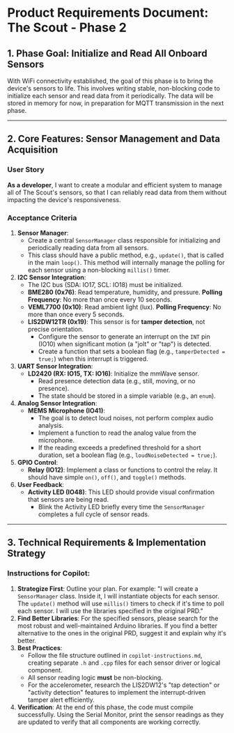 # Product Requirements Document: The Scout - Phase 2

## 1. Phase Goal: Initialize and Read All Onboard Sensors

With WiFi connectivity established, the goal of this phase is to bring the device's sensors to life. This involves writing stable, non-blocking code to initialize each sensor and read data from it periodically. The data will be stored in memory for now, in preparation for MQTT transmission in the next phase.

---

## 2. Core Features: Sensor Management and Data Acquisition

### User Story
**As a developer**, I want to create a modular and efficient system to manage all of The Scout's sensors, so that I can reliably read data from them without impacting the device's responsiveness.

### Acceptance Criteria
1.  **Sensor Manager**:
    * Create a central `SensorManager` class responsible for initializing and periodically reading data from all sensors.
    * This class should have a public method, e.g., `update()`, that is called in the main `loop()`. This method will internally manage the polling for each sensor using a non-blocking `millis()` timer.
2.  **I2C Sensor Integration**:
    * The I2C bus (SDA: IO17, SCL: IO18) must be initialized.
    * **BME280 (0x76)**: Read temperature, humidity, and pressure. **Polling Frequency**: No more than once every 10 seconds.
    * **VEML7700 (0x10)**: Read ambient light (lux). **Polling Frequency**: No more than once every 5 seconds.
    * **LIS2DW12TR (0x19)**: This sensor is for **tamper detection**, not precise orientation.
        * Configure the sensor to generate an interrupt on the `INT` pin (IO10) when significant motion (a "jolt" or "tap") is detected.
        * Create a function that sets a boolean flag (e.g., `tamperDetected = true;`) when this interrupt is triggered.
3.  **UART Sensor Integration**:
    * **LD2420 (RX: IO15, TX: IO16)**: Initialize the mmWave sensor.
        * Read presence detection data (e.g., still, moving, or no presence).
        * The state should be stored in a simple variable (e.g., an `enum`).
4.  **Analog Sensor Integration**:
    * **MEMS Microphone (IO41)**:
        * The goal is to detect loud noises, not perform complex audio analysis.
        * Implement a function to read the analog value from the microphone.
        * If the reading exceeds a predefined threshold for a short duration, set a boolean flag (e.g., `loudNoiseDetected = true;`).
5.  **GPIO Control**:
    * **Relay (IO12)**: Implement a class or functions to control the relay. It should have simple `on()`, `off()`, and `toggle()` methods.
6.  **User Feedback**:
    * **Activity LED (IO48)**: This LED should provide visual confirmation that sensors are being read.
        * Blink the Activity LED briefly every time the `SensorManager` completes a full cycle of sensor reads.

---

## 3. Technical Requirements & Implementation Strategy

### Instructions for Copilot:
1.  **Strategize First**: Outline your plan. For example: "I will create a `SensorManager` class. Inside it, I will instantiate objects for each sensor. The `update()` method will use `millis()` timers to check if it's time to poll each sensor. I will use the libraries specified in the original PRD."
2.  **Find Better Libraries**: For the specified sensors, please search for the most robust and well-maintained Arduino libraries. If you find a better alternative to the ones in the original PRD, suggest it and explain why it's better.
3.  **Best Practices**:
    * Follow the file structure outlined in `copilot-instructions.md`, creating separate `.h` and `.cpp` files for each sensor driver or logical component.
    * All sensor reading logic **must** be non-blocking.
    * For the accelerometer, research the LIS2DW12's "tap detection" or "activity detection" features to implement the interrupt-driven tamper alert efficiently.
4.  **Verification**: At the end of this phase, the code must compile successfully. Using the Serial Monitor, print the sensor readings as they are updated to verify that all components are working correctly.